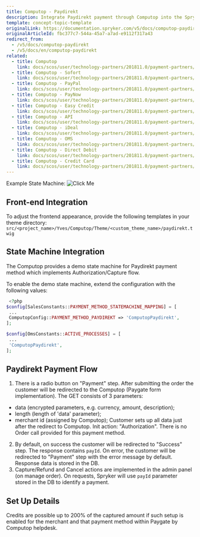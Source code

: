 ```yaml
---
title: Computop - Paydirekt
description: Integrate Paydirekt payment through Computop into the Spryker-based shop.
template: concept-topic-template
originalLink: https://documentation.spryker.com/v5/docs/computop-paydirekt
originalArticleId: fbc377c7-544a-45a7-a7ad-e9112f317a43
redirect_from:
  - /v5/docs/computop-paydirekt
  - /v5/docs/en/computop-paydirekt
related:
  - title: Computop
    link: docs/scos/user/technology-partners/201811.0/payment-partners/computop/computop.html
  - title: Computop - Sofort
    link: docs/scos/user/technology-partners/201811.0/payment-partners/computop/computop-payment-methods/computop-sofort.html
  - title: Computop - PayPal
    link: docs/scos/user/technology-partners/201811.0/payment-partners/computop/computop-payment-methods/computop-paypal.html
  - title: Computop - PayNow
    link: docs/scos/user/technology-partners/201811.0/payment-partners/computop/computop-payment-methods/computop-paynow.html
  - title: Computop - Easy Credit
    link: docs/scos/user/technology-partners/201811.0/payment-partners/computop/computop-payment-methods/computop-easy-credit.html
  - title: Computop - API
    link: docs/scos/user/technology-partners/201811.0/payment-partners/computop/technical-details-and-howtos/computop-api.html
  - title: Computop - iDeal
    link: docs/scos/user/technology-partners/201811.0/payment-partners/computop/computop-payment-methods/computop-ideal.html
  - title: Computop - OMS
    link: docs/scos/user/technology-partners/201811.0/payment-partners/computop/technical-details-and-howtos/computop-oms.html
  - title: Computop - Direct Debit
    link: docs/scos/user/technology-partners/201811.0/payment-partners/computop/computop-payment-methods/computop-direct-debit.html
  - title: Computop - Credit Card
    link: docs/scos/user/technology-partners/201811.0/payment-partners/computop/computop-payment-methods/computop-credit-card.html
---
```


Example State Machine:
![Click Me](https://spryker.s3.eu-central-1.amazonaws.com/docs/Technology+Partners/Payment+Partners/Computop/computop-paydirekt-flow-example.png) 

## Front-end Integration
To adjust the frontend appearance, provide the following templates in your theme directory:
`src/<project_name>/Yves/Computop/Theme/<custom_theme_name>/paydirekt.twig`

## State Machine Integration
The Computop provides a demo state machine for Paydirekt payment method which implements Authorization/Capture flow.

To enable the demo state machine, extend the configuration with the following values:

```php
 <?php
$config[SalesConstants::PAYMENT_METHOD_STATEMACHINE_MAPPING] = [
 ...
 ComputopConfig::PAYMENT_METHOD_PAYDIREKT => 'ComputopPaydirekt',
];

$config[OmsConstants::ACTIVE_PROCESSES] = [
 ...
 'ComputopPaydirekt',
];
```

## Paydirekt Payment Flow

1. There is a radio button on "Payment" step.
 After submitting the order the customer will be redirected to the Computop (Paygate form implementation). The GET consists of 3 parameters:
  - data (encrypted parameters, e.g. currency, amount, description);
  - length (length of 'data' parameter);
  - merchant id (assigned by Computop);
Customer sets up all data just after the redirect to Computop.
Init action: "Authorization". There is no Order call provided for this payment method.
2. By default, on success the customer  will be redirected to "Success" step. The response contains `payId`. On error, the customer  will be redirected to "Payment" step with the error message by default. Response data is stored in the DB.
3. Capture/Refund and Cancel actions are implemented in the admin panel (on manage order). On requests, Spryker will use `payId` parameter stored in the DB to identify a payment.

## Set Up Details

 Credits are possible up to 200% of the captured amount if such setup is enabled for the merchant and that payment method within Paygate by Computop helpdesk.
